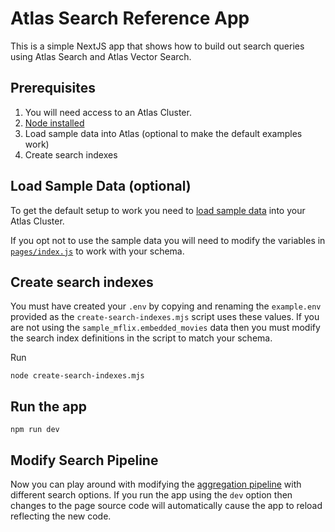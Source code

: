# Atlas Search Reference App
This is a simple NextJS app that shows how to build out search queries using Atlas Search and Atlas Vector Search.

## Prerequisites
1. You will need access to an Atlas Cluster.
2. [Node installed](https://nodejs.org/en/learn/getting-started/how-to-install-nodejs)
3. Load sample data into Atlas (optional to make the default examples work)
4. Create search indexes

## Load Sample Data (optional)
To get the default setup to work you need to [load sample data](https://www.mongodb.com/docs/atlas/sample-data/) into your Atlas Cluster.

If you opt not to use the sample data you will need to modify the variables in [`pages/index.js`](pages/index.js#L9) to work with your schema.

## Create search indexes
You must have created your `.env` by copying and renaming the `example.env` provided as the `create-search-indexes.mjs` script uses these values. If you are not using the `sample_mflix.embedded_movies` data then you must modify the search index definitions in the script to match your schema.

Run
```
node create-search-indexes.mjs
```

## Run the app
```
npm run dev
```

## Modify Search Pipeline
Now you can play around with modifying the [aggregation pipeline](pages/index.js#L158) with different search options. If you run the app using the `dev` option then changes to the page source code will automatically cause the app to reload reflecting the new code.


